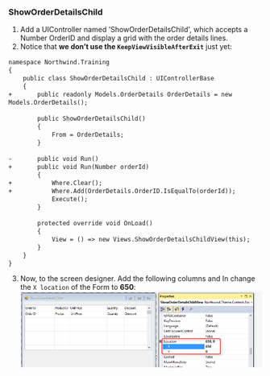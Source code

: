 ﻿### ShowOrderDetailsChild
1.	Add a UIController named 'ShowOrderDetailsChild', which accepts a Number OrderID and display a grid with the order details lines.
2.	Notice that **we don’t use the `KeepViewVisibleAfterExit`** just yet:
```csdiff
namespace Northwind.Training
{
    public class ShowOrderDetailsChild : UIControllerBase
    {
+       public readonly Models.OrderDetails OrderDetails = new Models.OrderDetails();

        public ShowOrderDetailsChild()
        {
            From = OrderDetails;
        }

-       public void Run()
+       public void Run(Number orderId)
        {
+           Where.Clear();
+           Where.Add(OrderDetails.OrderID.IsEqualTo(orderId));
            Execute();
        }

        protected override void OnLoad()
        {
            View = () => new Views.ShowOrderDetailsChildView(this);
        }
    }
}
```
3.	Now, to the screen designer. Add the following columns and In change the `X location` of the Form to **650**:
![ShowOrderDetailsChild Property](ShowOrderDetailsChild_Property.png)